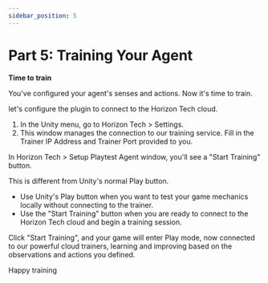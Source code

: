 ```yaml
---
sidebar_position: 5
---
```


# Part 5: Training Your Agent

**Time to train**

You've configured your agent's senses and actions. Now it's time to train.

let's configure the plugin to connect to the Horizon Tech cloud.

1.  In the Unity menu, go to Horizon Tech > Settings.
2.  This window manages the connection to our training service. Fill in the Trainer IP Address and Trainer Port provided to you.

In Horizon Tech > Setup Playtest Agent window, you'll see a "Start Training" button.

This is different from Unity's normal Play button.

*   Use Unity's Play button when you want to test your game mechanics locally without connecting to the trainer.
*   Use the "Start Training" button when you are ready to connect to the Horizon Tech cloud and begin a training session.

Click "Start Training", and your game will enter Play mode, now connected to our powerful cloud trainers, learning and improving based on the observations and actions you defined.

Happy training

